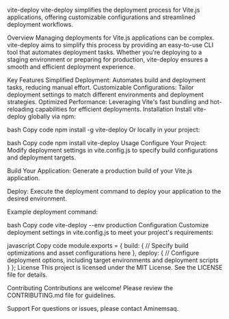 vite-deploy
vite-deploy simplifies the deployment process for Vite.js applications, offering customizable configurations and streamlined deployment workflows.

Overview
Managing deployments for Vite.js applications can be complex. vite-deploy aims to simplify this process by providing an easy-to-use CLI tool that automates deployment tasks. Whether you're deploying to a staging environment or preparing for production, vite-deploy ensures a smooth and efficient deployment experience.

Key Features
Simplified Deployment: Automates build and deployment tasks, reducing manual effort.
Customizable Configurations: Tailor deployment settings to match different environments and deployment strategies.
Optimized Performance: Leveraging Vite's fast bundling and hot-reloading capabilities for efficient deployments.
Installation
Install vite-deploy globally via npm:

bash
Copy code
npm install -g vite-deploy
Or locally in your project:

bash
Copy code
npm install vite-deploy
Usage
Configure Your Project: Modify deployment settings in vite.config.js to specify build configurations and deployment targets.

Build Your Application: Generate a production build of your Vite.js application.

Deploy: Execute the deployment command to deploy your application to the desired environment.

Example deployment command:

bash
Copy code
vite-deploy --env production
Configuration
Customize deployment settings in vite.config.js to meet your project's requirements:

javascript
Copy code
module.exports = {
  build: {
    // Specify build optimizations and asset configurations here
  },
  deploy: {
    // Configure deployment options, including target environments and deployment scripts
  }
};
License
This project is licensed under the MIT License. See the LICENSE file for details.

Contributing
Contributions are welcome! Please review the CONTRIBUTING.md file for guidelines.

Support
For questions or issues, please contact Aminemsaq.
